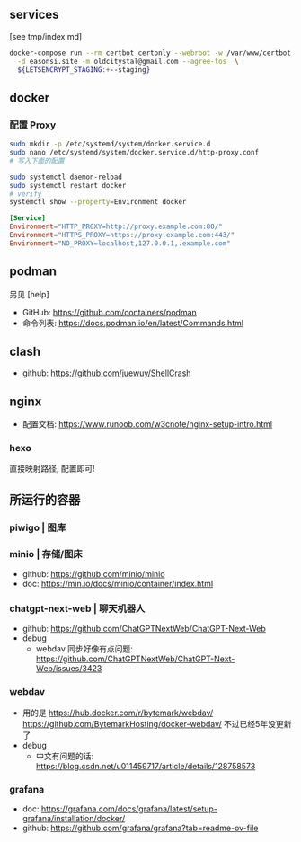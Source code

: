 ## services
[see tmp/index.md]


```sh
docker-compose run --rm certbot certonly --webroot -w /var/www/certbot  \
  -d easonsi.site -m oldcitystal@gmail.com --agree-tos  \
  ${LETSENCRYPT_STAGING:+--staging}

```



## docker

### 配置 Proxy

```sh
sudo mkdir -p /etc/systemd/system/docker.service.d
sudo nano /etc/systemd/system/docker.service.d/http-proxy.conf
# 写入下面的配置

sudo systemctl daemon-reload
sudo systemctl restart docker
# verify
systemctl show --property=Environment docker
```

```conf
[Service]
Environment="HTTP_PROXY=http://proxy.example.com:80/"
Environment="HTTPS_PROXY=https://proxy.example.com:443/"
Environment="NO_PROXY=localhost,127.0.0.1,.example.com"
```




## podman
另见 [help]

- GitHub: https://github.com/containers/podman
- 命令列表: https://docs.podman.io/en/latest/Commands.html


## clash
- github: https://github.com/juewuy/ShellCrash


## nginx
- 配置文档: https://www.runoob.com/w3cnote/nginx-setup-intro.html

### hexo
直接映射路径, 配置即可! 


## 所运行的容器

### piwigo | 图库

### minio | 存储/图床
- github: https://github.com/minio/minio
- doc: https://min.io/docs/minio/container/index.html


### chatgpt-next-web | 聊天机器人
- github: https://github.com/ChatGPTNextWeb/ChatGPT-Next-Web
- debug
    - webdav 同步好像有点问题: https://github.com/ChatGPTNextWeb/ChatGPT-Next-Web/issues/3423

### webdav
- 用的是 https://hub.docker.com/r/bytemark/webdav/ https://github.com/BytemarkHosting/docker-webdav/ 不过已经5年没更新了
- debug
    - 中文有问题的话: https://blog.csdn.net/u011459717/article/details/128758573

### grafana
- doc: https://grafana.com/docs/grafana/latest/setup-grafana/installation/docker/
- github: https://github.com/grafana/grafana?tab=readme-ov-file

